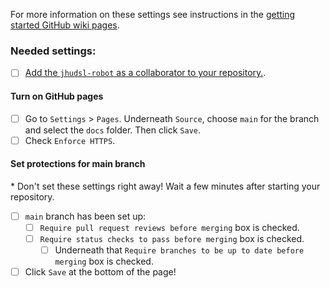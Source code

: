 
For more information on these settings see instructions in the [getting started GitHub wiki pages](https://github.com/jhudsl/OTTR_Template/wiki/Setting-up-your-repository-settings).

### Needed settings:

- [ ] [Add the `jhudsl-robot` as a collaborator to your repository.](https://github.com/jhudsl/OTTR_Template/wiki/Setting-up-your-repository-settings#add-jhudsl-robot-as-a-collaborator).

#### Turn on GitHub pages
- [ ] Go to `Settings` > `Pages`. Underneath `Source`, choose `main` for the branch and select the `docs` folder. Then click `Save`.  
- [ ] Check `Enforce HTTPS`.

#### Set protections for main branch
\* Don't set these settings right away! Wait a few minutes after starting your repository.

- [ ] `main` branch has been set up:
  - [ ] `Require pull request reviews before merging` box is checked.
  - [ ] `Require status checks to pass before merging` box is checked.
    - [ ] Underneath that `Require branches to be up to date before merging` box is checked.
- [ ] Click `Save` at the bottom of the page!
